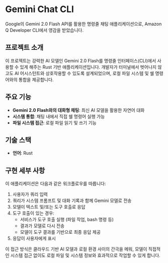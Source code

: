 # Gemini Chat CLI

Google의 Gemini 2.0 Flash API를 활용한 명령줄 채팅 애플리케이션으로, Amazon Q Developer CLI에서 영감을 받았습니다.

## 프로젝트 소개

이 프로젝트는 강력한 AI 모델인 Gemini 2.0 Flash를 명령줄 인터페이스(CLI)에서 사용할 수 있게 해주는 Rust 기반 애플리케이션입니다. 개발자가 터미널에서 벗어나지 않고도 AI 어시스턴트와 상호작용할 수 있도록 설계되었으며, 로컬 파일 시스템 및 쉘 명령어와의 통합을 제공합니다.


## 주요 기능

- **Gemini 2.0 Flash와의 대화형 채팅**: 최신 AI 모델을 활용한 자연어 대화
- **시스템 통합**: 채팅 내에서 직접 쉘 명령어 실행 가능
- **파일 시스템 접근**: 로컬 파일 읽기 및 쓰기 기능

## 기술 스택

- **언어**: Rust

## 구현 세부 사항

이 애플리케이션은 다음과 같은 워크플로우를 따릅니다:

1. 사용자가 쿼리 입력
2. 쿼리가 시스템 프롬프트 및 대화 기록과 함께 Gemini 모델로 전송
3. 모델이 텍스트 및/또는 도구 호출로 응답
4. 도구 호출이 있는 경우:
   - 서비스가 도구 호출 실행 (파일 작업, bash 명령 등)
   - 결과가 모델로 다시 전송
   - 모델이 도구 결과를 기반으로 최종 응답 제공
5. 응답이 사용자에게 표시

이 접근 방식은 클라우드 기반 AI 모델과 로컬 환경 사이의 간극을 메워, 모델이 직접적인 시스템 접근 없이도 로컬 파일 및 시스템 정보와 효과적으로 작업할 수 있게 합니다.
